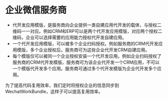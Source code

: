 # 企业微信服务商

- 代开发应用模版，是服务商向企业提供一类自建应用代开发的载体，与授权二维码一一对应。例如CRM和ERP可以是两个代开发应用模版，对应两个授权二维码，企业可以选择需要的应用能力授权代开发自建应用。
- 一个代开发应用模版，可以被多个企业扫码授权。例如服务商的CRM代开发应用模版，多个企业授权后，服务商可为这些企业代开发CRM自建应用。
- 每个模版仅可以被同一个企业授权安装一个代开发应用。例如企业扫码授权了服务商的CRM代开发模版，服务商可为该企业代开发一个CRM应用，不可以一个模版代开发多个应用。服务商可通过多个代开发模版为企业代开发多个应用。

为了提高代码复用效率，我们定时将授权企业的信息同步到 WechatWorkBundle，这样子可以提高复用效率。
